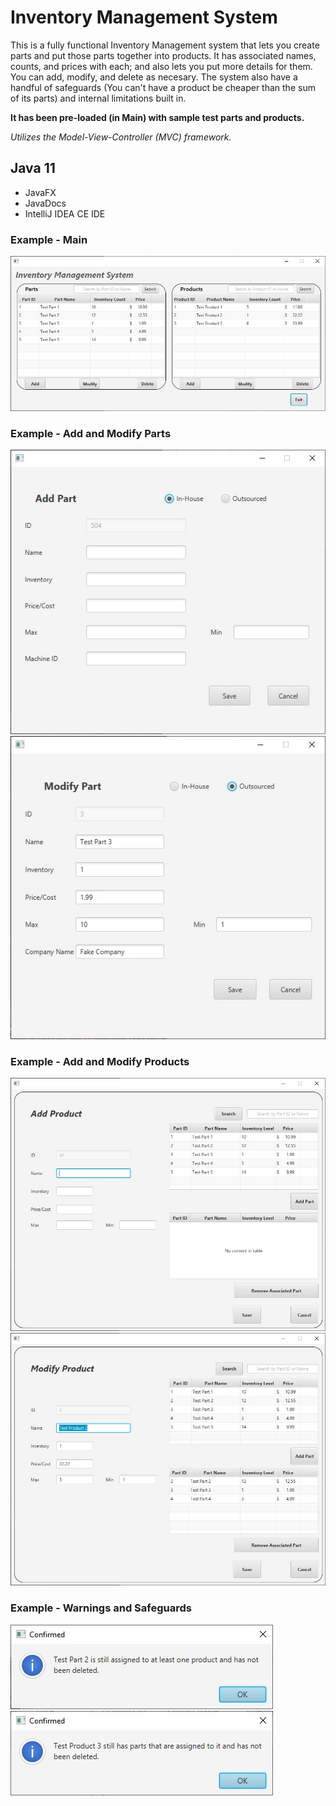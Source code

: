 # Inventory Management System

This is a fully functional Inventory Management system that lets you create parts and put those parts together into products. It has associated names, counts, and prices with each; and also lets you put more details for them.  You can add, modify, and delete as necesary.  The system also have a handful of safeguards (You can't have a product be cheaper than the sum of its parts) and internal limitations built in.

**It has been pre-loaded (in Main) with sample test parts and products.**

*Utilizes the Model-View-Controller (MVC) framework.*

## Java 11
- JavaFX
- JavaDocs
- IntelliJ IDEA CE IDE

### Example - Main
![Inventory Management System Main Image](/Sample%20Images/Inventory%20Management%20System%20Main.jpg)

### Example - Add and Modify Parts
![Add Part Image](/Sample%20Images/Add%20Part.jpg)
![Modify Part Image](/Sample%20Images/Modify%20Part.jpg)

### Example - Add and Modify Products
![Add Product Image](/Sample%20Images/Add%20Product.jpg)
![Modify Product Image](/Sample%20Images/Modify%20Product.jpg)

### Example - Warnings and Safeguards
![Confirmation 1 Image](/Sample%20Images/Confirmation.jpg)
![Confirmation 2 Image](/Sample%20Images/Confirmation%202.jpg)
